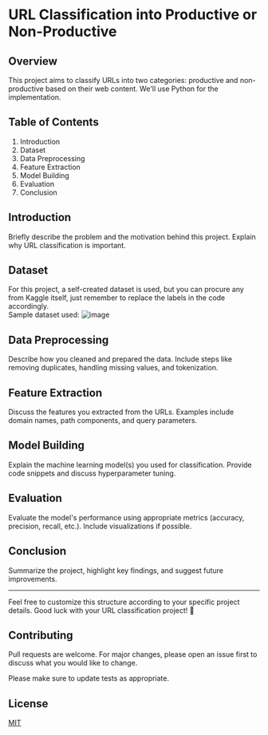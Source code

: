 # URL Classification into Productive or Non-Productive

## Overview
This project aims to classify URLs into two categories: productive and non-productive based on their web content. We'll use Python for the implementation.

## Table of Contents
1. Introduction
2. Dataset
3. Data Preprocessing
4. Feature Extraction
5. Model Building
6. Evaluation
7. Conclusion

## Introduction
Briefly describe the problem and the motivation behind this project. Explain why URL classification is important.

## Dataset
For this project, a self-created dataset is used, but you can procure any from Kaggle itself, just remember to replace the labels in the code accordingly.  
Sample dataset used:
![image](https://github.com/sarkar-sayan/URL-Classification/assets/105176992/1b80ea00-1c4a-4081-a961-7c526dd66369)

## Data Preprocessing
Describe how you cleaned and prepared the data. Include steps like removing duplicates, handling missing values, and tokenization.

## Feature Extraction
Discuss the features you extracted from the URLs. Examples include domain names, path components, and query parameters.

## Model Building
Explain the machine learning model(s) you used for classification. Provide code snippets and discuss hyperparameter tuning.

## Evaluation
Evaluate the model's performance using appropriate metrics (accuracy, precision, recall, etc.). Include visualizations if possible.

## Conclusion
Summarize the project, highlight key findings, and suggest future improvements.

---

Feel free to customize this structure according to your specific project details. Good luck with your URL classification project! 🚀

## Contributing

Pull requests are welcome. For major changes, please open an issue first
to discuss what you would like to change.

Please make sure to update tests as appropriate.

## License

[MIT](https://choosealicense.com/licenses/mit/)
